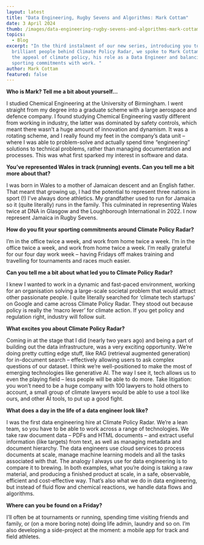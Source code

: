 ```yaml
---
layout: latest
title: "Data Engineering, Rugby Sevens and Algorithms: Mark Cottam"
date: 3 April 2024
thumb: /images/data-engineering-rugby-sevens-and-algorithms-mark-cottam/cprheadshotsautumn2023-36.jpg
topics:
  - Blog
excerpt: "In the third instalment of our new series, introducing you to the
  brilliant people behind Climate Policy Radar, we spoke to Mark Cottam about
  the appeal of climate policy, his role as a Data Engineer and balancing
  sporting commitments with work. "
author: Mark Cottam
featured: false
---
```

**Who is Mark? Tell me a bit about yourself…** 

I studied Chemical Engineering at the University of Birmingham. I went straight from my degree into a graduate scheme with a large aerospace and defence company. I found studying Chemical Engineering vastly different from working in industry, the latter was dominated by safety controls, which meant there wasn’t a huge amount of innovation and dynamism. It was a rotating scheme, and I really found my feet in the company’s data unit – where I was able to problem-solve and actually spend time “engineering” solutions to technical problems, rather than managing documentation and processes. This was what first sparked my interest in software and data. 

**You’ve represented Wales in track (running) events. Can you tell me a bit more about that?**

I was born in Wales to a mother of Jamaican descent and an English father. That meant that growing up, I had the potential to represent three nations in sport (!) I’ve always done athletics. My grandfather used to run for Jamaica so it (quite literally) runs in the family. This culminated in representing Wales twice at DNA in Glasgow and the Loughborough International in 2022. I now represent Jamaica in Rugby Sevens.

**How do you fit your sporting commitments around Climate Policy Radar?**

I’m in the office twice a week, and work from home twice a week. I’m in the office twice a week, and work from home twice a week. I’m really grateful for our four day work week – having Fridays off makes training and travelling for tournaments and races much easier.

**Can you tell me a bit about what led you to Climate Policy Radar?**

I knew I wanted to work in a dynamic and fast-paced environment, working for an organisation solving a large-scale societal problem that would attract other passionate people. I quite literally searched for ‘climate tech startups’ on Google and came across Climate Policy Radar. They stood out because policy is really the ‘macro lever’ for climate action. If you get policy and regulation right, industry will follow suit. 

**What excites you about Climate Policy Radar?**

Coming in at the stage that I did (nearly two years ago) and being a part of building out the data infrastructure, was a very exciting opportunity. We’re doing pretty cutting edge stuff, like RAG (retrieval augmented generation) for in-document search – effectively allowing users to ask complex questions of our dataset. I think we’re well-positioned to make the most of emerging technologies like generative AI. The way I see it, tech allows us to even the playing field – less people will be able to do more. Take litigation: you won’t need to be a huge company with 100 lawyers to hold others to account, a small group of climate lawyers would be able to use a tool like ours, and other AI tools, to put up a good fight. 

**What does a day in the life of a data engineer look like?**

I was the first data engineering hire at Climate Policy Radar. We’re a lean team, so you have to be able to work across a range of technologies. We take raw document data – PDFs and HTML documents – and extract useful information (like targets) from text, as well as managing metadata and document hierarchy. The data engineers use cloud services to process documents at scale, manage machine learning models and all the tasks associated with that. The analogy I always use for data engineering is to compare it to brewing. In both examples, what you’re doing is taking a raw material, and producing a finished product at scale, in a safe, observable, efficient and cost-effective way. That’s also what we do in data engineering, but instead of fluid flow and chemical reactions, we handle data flows and algorithms.

**Where can you be found on a Friday?**

I’ll often be at tournaments or running, spending time visiting friends and family, or (on a more boring note) doing life admin, laundry and so on. I’m also developing a side-project at the moment: a mobile app for track and field athletes.
